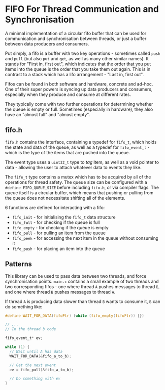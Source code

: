 # FIFO For Thread Communication and Synchronisation

A minimal implementation of a circular fifo buffer that can be used for communication and synchronisation between threads, or just a buffer between data producers and consumers.

Put simply, a fifo is a buffer with two key operations - sometimes called `push` and `pull` (but also `put` and `get`, as well as many other similar names). It stands for "First in, first out", which indicates that the order that you put items into the queue is the order that you take them out again. This is in contrast to a stack which has a lifo arrangement - "Last in, first out".

Fifos can be found in both software and hardware, concrete and ad-hoc. One of their super powers is syncing up data producers and consumers, especially when they produce and consume at different rates.

They typically come with two further operations for determining whether the queue is empty or full. Sometimes (especially in hardware), they also have an "almost full" and "almost empty".

## fifo.h

`fifo.h` contains the interface, containing a typedef for `fifo_t`, which holds the state and data of the queue, as well as a typedef for `fifo_event_t` - which is the type of the items that are pushed into the queue.

The event type uses a `uint32_t` type to *tag* item, as well as a void pointer to data - allowing the user to attach whatever data to events they like.

The `fifo_t` type contains a mutex which has to be acquired by all of the operations for thread safety. The queue size can be configured with a `#define FIFO_QUEUE_SIZE` before including `fifo.h`, or via compiler flags. The queue itself is a circular buffer, which means that pushing or pulling from the queue does not necessitate shifting all of the elements.

6 functions are defined for interacting with a fifo:

- `fifo_init` - for initialising the `fifo_t` data structure
- `fifo_full` - for checking if the queue is full
- `fifo_empty` - for checking if the queue is empty
- `fifo_pull` - for pulling an item from the queue
- `fifo_peek` - for accessing the next item in the queue without consuming it
- `fifo_push` - for placing an item into the queue

## Patterns

This library can be used to pass data between two threads, and force synchronisation points. `main.c` contains a small example of two threads and two corresponding fifos - one where thread `A` pushes messages to thread `B`, and one where thread `B` pushes messages to thread `A`.

If thread `A` is producing data slower than thread `B` wants to consume it, `B` can do something like:

```C
#define WAIT_FOR_DATA(fifoPtr) (while (fifo_empty(fifoPtr)) {})

// ...
// In the thread b code

fifo_event_t* ev;

while (1) {
  // Wait until A has data
  WAIT_FOR_DATA(&fifo_a_to_b);

  // Get the next event
  ev = fifo_pull(&fifo_a_to_b);

  // Do something with ev
}
```
